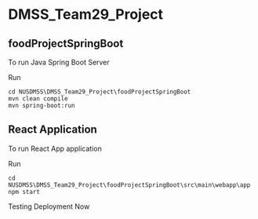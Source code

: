 # DMSS_Team29_Project

## foodProjectSpringBoot
To run Java Spring Boot Server

Run
```
cd NUSDMSS\DMSS_Team29_Project\foodProjectSpringBoot
mvn clean compile
mvn spring-boot:run
```

## React Application
To run React App application

Run
```
cd NUSDMSS\DMSS_Team29_Project\foodProjectSpringBoot\src\main\webapp\app
npm start
```

Testing Deployment Now